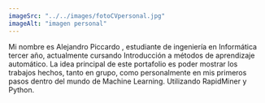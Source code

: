 ```yaml
---
imageSrc: "../../images/fotoCVpersonal.jpg"
imageAlt: "imagen personal"
---
```


Mi nombre es Alejandro Piccardo , estudiante de ingeniería en Informática tercer año, actualmente cursando Introducción a métodos de aprendizaje automático.
La idea principal de este portafolio es poder mostrar los trabajos hechos, tanto en grupo, como personalmente en mis primeros pasos dentro del mundo de Machine Learning.
Utilizando RapidMiner y Python.

